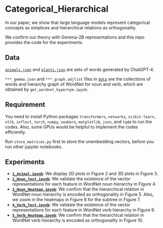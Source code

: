 # Categorical_Hierarchical
In our paper, we show that large language models represent categorical concepts as simplices and hierarchical relations as orthogonality.

We confirm our theory with Gemma-2B representations and this repo provides the code for the experiments.

## Data
[`animals.json`](data/animals.json) and [`plants.json`](data/plants.json) are sets of words generated by ChatGPT-4.

`***_gemma.json` and `***_graph.adjlist` files in [`data`](data) are the collections of words and hierarchy graph of WordNet for noun and verb, which are obtained by `get_wordnet_hypernym.ipynb`.

## Requirement
You need to install Python packages `transformers`, `networkx`, `scikit-learn`, `nltk`, `inflect`, `torch`, `numpy`, `seaborn`, `matplotlib`, `json`, and `tqdm` to run the codes. Also, some GPUs would be helpful to implement the codes efficiently.

Run `store_matrices.py` first to store the unembedding vectors, before you run other jupyter notebooks.

## Experiments
- [**`1_Animal.ipynb`**](1_Animal.ipynb): We display 2D plots in Figure 2 and 3D plots in Figure 3.
- [**`2_Noun_Test.ipynb`**](2_Noun_Test.ipynb): We validate the existence of the vector representations for each feature in WordNet noun hierarchy in Figure 4.
- [**`3_Noun_Heatmap.ipynb`**](3_Noun_Heatmap.ipynb): We confirm that the hierarchical relation in WordNet noun hierarchy is encoded as orthogonality in Figure 5. Also, we zoom in the heatmaps in Figure 8 for the subtree in Figure 7.
- [**`4_Verb_Test.ipynb`**](4_Verb_Test.ipynb): We validate the existence of the vector representations for each feature in WordNet verb hierarchy in Figure 9.
- [**`5_Verb_Heatmap.ipynb`**](5_Verb_Heatmap.ipynb): We confirm that the hierarchical relation in WordNet verb hierarchy is encoded as orthogonality in Figure 10.